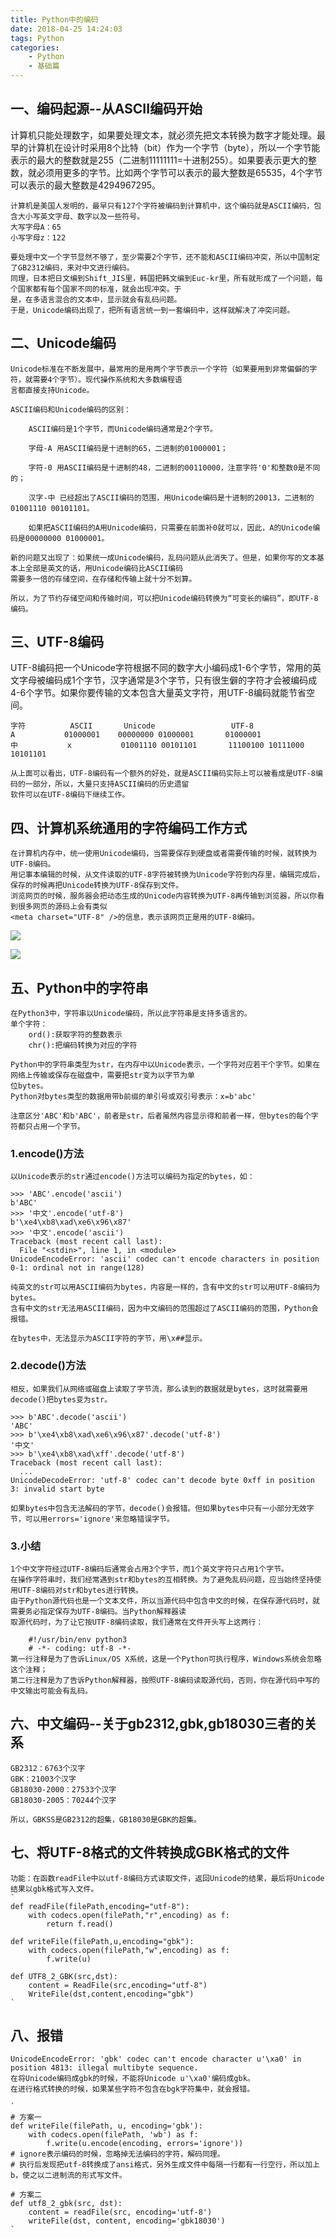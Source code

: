 ```yaml
---
title: Python中的编码
date: 2018-04-25 14:24:03
tags: Python
categories:
	- Python
	- 基础篇
---
```

## 一、编码起源--从ASCII编码开始
计算机只能处理数字，如果要处理文本，就必须先把文本转换为数字才能处理。最早的计算机在设计时采用8个比特（bit）作为一个字节（byte），所以一个字节能表示的最大的整数就是255（二进制11111111=十进制255）。如果要表示更大的整数，就必须用更多的字节。比如两个字节可以表示的最大整数是65535，4个字节可以表示的最大整数是4294967295。

	计算机是美国人发明的，最早只有127个字符被编码到计算机中，这个编码就是ASCII编码，包含大小写英文字母、数字以及一些符号。
	大写字母A：65
	小写字母z：122

	要处理中文一个字节显然不够了，至少需要2个字节，还不能和ASCII编码冲突，所以中国制定了GB2312编码，来对中文进行编码。
	同理，日本把日文编到Shift_JIS里，韩国把韩文编到Euc-kr里，所有就形成了一个问题，每个国家都有每个国家不同的标准，就会出现冲突。于
	是，在多语言混合的文本中，显示就会有乱码问题。
	于是，Unicode编码出现了，把所有语言统一到一套编码中，这样就解决了冲突问题。
## 二、Unicode编码

	Unicode标准在不断发展中，最常用的是用两个字节表示一个字符（如果要用到非常偏僻的字符，就需要4个字节）。现代操作系统和大多数编程语
	言都直接支持Unicode。

	ASCII编码和Unicode编码的区别：

		ASCII编码是1个字节，而Unicode编码通常是2个字节。
	
		字母-A 用ASCII编码是十进制的65，二进制的01000001；
	
		字符-0 用ASCII编码是十进制的48，二进制的00110000，注意字符'0'和整数0是不同的；
	
		汉字-中 已经超出了ASCII编码的范围，用Unicode编码是十进制的20013，二进制的01001110 00101101。
	
		如果把ASCII编码的A用Unicode编码，只需要在前面补0就可以，因此，A的Unicode编码是00000000 01000001。
	
	新的问题又出现了：如果统一成Unicode编码，乱码问题从此消失了。但是，如果你写的文本基本上全部是英文的话，用Unicode编码比ASCII编码
	需要多一倍的存储空间，在存储和传输上就十分不划算。
	
	所以，为了节约存储空间和传输时间，可以把Unicode编码转换为“可变长的编码”，即UTF-8编码。
## 三、UTF-8编码
UTF-8编码把一个Unicode字符根据不同的数字大小编码成1-6个字节，常用的英文字母被编码成1个字节，汉字通常是3个字节，只有很生僻的字符才会被编码成4-6个字节。如果你要传输的文本包含大量英文字符，用UTF-8编码就能节省空间。

	字符			ASCII		Unicode					UTF-8
	A			01000001	00000000 01000001		01000001
	中			x			01001110 00101101		11100100 10111000 10101101

	从上面可以看出，UTF-8编码有一个额外的好处，就是ASCII编码实际上可以被看成是UTF-8编码的一部分，所以，大量只支持ASCII编码的历史遗留
	软件可以在UTF-8编码下继续工作。
## 四、计算机系统通用的字符编码工作方式
	在计算机内存中，统一使用Unicode编码，当需要保存到硬盘或者需要传输的时候，就转换为UTF-8编码。
	用记事本编辑的时候，从文件读取的UTF-8字符被转换为Unicode字符到内存里，编辑完成后，保存的时候再把Unicode转换为UTF-8保存到文件。
	浏览网页的时候，服务器会把动态生成的Unicode内容转换为UTF-8再传输到浏览器，所以你看到很多网页的源码上会有类似
	<meta charset="UTF-8" />的信息，表示该网页正是用的UTF-8编码。
![](http://p2lakvkq0.bkt.clouddn.com/code1.jpg)

![](http://p2lakvkq0.bkt.clouddn.com/code2.jpg)
## 五、Python中的字符串
	在Python3中，字符串以Unicode编码，所以此字符串是支持多语言的。
	单个字符：
		ord():获取字符的整数表示
		chr():把编码转换为对应的字符
	
	Python中的字符串类型为str，在内存中以Unicode表示，一个字符对应若干个字节。如果在网络上传输或保存在磁盘中，需要把str变为以字节为单
	位bytes。
	Python对bytes类型的数据用带b前缀的单引号或双引号表示：x=b'abc'

	注意区分'ABC'和b'ABC'，前者是str，后者虽然内容显示得和前者一样，但bytes的每个字符都只占用一个字节。
### 1.encode()方法
	以Unicode表示的str通过encode()方法可以编码为指定的bytes，如：

	>>> 'ABC'.encode('ascii')
	b'ABC'
	>>> '中文'.encode('utf-8')
	b'\xe4\xb8\xad\xe6\x96\x87'
	>>> '中文'.encode('ascii')
	Traceback (most recent call last):
	  File "<stdin>", line 1, in <module>
	UnicodeEncodeError: 'ascii' codec can't encode characters in position 0-1: ordinal not in range(128)

	纯英文的str可以用ASCII编码为bytes，内容是一样的，含有中文的str可以用UTF-8编码为bytes。
	含有中文的str无法用ASCII编码，因为中文编码的范围超过了ASCII编码的范围，Python会报错。

	在bytes中，无法显示为ASCII字符的字节，用\x##显示。
	
### 2.decode()方法
	相反，如果我们从网络或磁盘上读取了字节流，那么读到的数据就是bytes，这时就需要用decode()把bytes变为str。
	
	>>> b'ABC'.decode('ascii')
	'ABC'
	>>> b'\xe4\xb8\xad\xe6\x96\x87'.decode('utf-8')
	'中文'
	>>> b'\xe4\xb8\xad\xff'.decode('utf-8')
	Traceback (most recent call last):
	  ...
	UnicodeDecodeError: 'utf-8' codec can't decode byte 0xff in position 3: invalid start byte
	
	如果bytes中包含无法解码的字节，decode()会报错。但如果bytes中只有一小部分无效字节，可以用errors='ignore'来忽略错误字节。
### 3.小结

	1个中文字符经过UTF-8编码后通常会占用3个字节，而1个英文字符只占用1个字节。
	在操作字符串时，我们经常遇到str和bytes的互相转换。为了避免乱码问题，应当始终坚持使用UTF-8编码对str和bytes进行转换。
	由于Python源代码也是一个文本文件，所以当源代码中包含中文的时候，在保存源代码时，就需要务必指定保存为UTF-8编码。当Python解释器读
	取源代码时，为了让它按UTF-8编码读取，我们通常在文件开头写上这两行：	

		#!/usr/bin/env python3
		# -*- coding: utf-8 -*-
	第一行注释是为了告诉Linux/OS X系统，这是一个Python可执行程序，Windows系统会忽略这个注释；
	第二行注释是为了告诉Python解释器，按照UTF-8编码读取源代码，否则，你在源代码中写的中文输出可能会有乱码。

## 六、中文编码--关于gb2312,gbk,gb18030三者的关系
	
	GB2312：6763个汉字
	GBK：21003个汉字
	GB18030-2000：27533个汉字
	GB18030-2005：70244个汉字
	
	所以，GBKSS是GB2312的超集，GB18030是GBK的超集。
## 七、将UTF-8格式的文件转换成GBK格式的文件
	功能：在函数readFile中以utf-8编码方式读取文件，返回Unicode的结果，最后将Unicode结果以gbk格式写入文件。
	`
	def readFile(filePath,encoding="utf-8"):
	    with codecs.open(filePath,"r",encoding) as f:
	        return f.read()
 
	def writeFile(filePath,u,encoding="gbk"):
	    with codecs.open(filePath,"w",encoding) as f:
	        f.write(u)
 
	def UTF8_2_GBK(src,dst):
	    content = ReadFile(src,encoding="utf-8")
	    WriteFile(dst,content,encoding="gbk")
	`
## 八、报错
	
	UnicodeEncodeError: 'gbk' codec can't encode character u'\xa0' in position 4813: illegal multibyte sequence.
	在将Unicode编码成gbk的时候，不能将Unicode u'\xa0'编码成gbk。
	在进行格式转换的时候，如果某些字符不包含在bgk字符集中，就会报错。
	
	`
	# 方案一
	def writeFile(filePath, u, encoding='gbk'):
	    with codecs.open(filePath, 'wb') as f:
	        f.write(u.encode(encoding, errors='ignore')) 
	# ignore表示编码的时候，忽略掉无法编码的字符，解码同理。
	# 执行后发现把utf-8转换成了ansi格式，另外生成文件中每隔一行都有一行空行，所以加上b，使之以二进制流的形式写文件。

	# 方案二
	def utf8_2_gbk(src, dst):
	    content = readFile(src, encoding='utf-8')
	    writeFile(dst, content, encoding='gbk18030')
	`
	